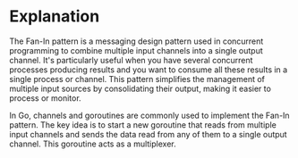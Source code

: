 # Explanation
The Fan-In pattern is a messaging design pattern used in concurrent programming to combine multiple input channels into a single output channel. It's particularly useful when you have several concurrent processes producing results and you want to consume all these results in a single process or channel. This pattern simplifies the management of multiple input sources by consolidating their output, making it easier to process or monitor.

In Go, channels and goroutines are commonly used to implement the Fan-In pattern. The key idea is to start a new goroutine that reads from multiple input channels and sends the data read from any of them to a single output channel. This goroutine acts as a multiplexer.